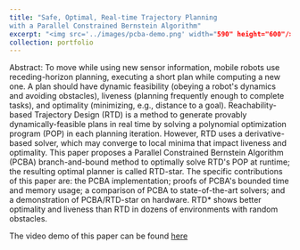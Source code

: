 ```yaml
---
title: "Safe, Optimal, Real-time Trajectory Planning
with a Parallel Constrained Bernstein Algorithm"
excerpt: "<img src='../images/pcba-demo.png' width="590" height="600"/>"
collection: portfolio
---
```


Abstract:
To move while using new sensor information, mobile robots use receding-horizon planning, executing a short plan while computing a new one.
A plan should have dynamic feasibility (obeying a robot's dynamics and avoiding obstacles), liveness (planning frequently enough to complete tasks), and optimality (minimizing, e.g., distance to a goal).
Reachability-based Trajectory Design (RTD) is a method to generate provably dynamically-feasible plans in real time by solving a polynomial optimization program (POP) in each planning iteration.
However, RTD uses a derivative-based solver, which may converge to local minima that impact liveness and optimality.
This paper proposes a Parallel Constrained Bernstein Algorithm (PCBA) branch-and-bound method to optimally solve RTD's POP at runtime; the resulting optimal planner is called RTD-star.
The specific contributions of this paper are: the PCBA implementation; proofs of PCBA's bounded time and memory usage; a comparison of PCBA to state-of-the-art solvers; and a demonstration of PCBA/RTD-star on hardware.
RTD* shows better optimality and liveness than RTD in dozens of environments with random obstacles.

The video demo of this paper can be found [here](https://www.youtube.com/watch?v=YcH4WAzqPFY)
